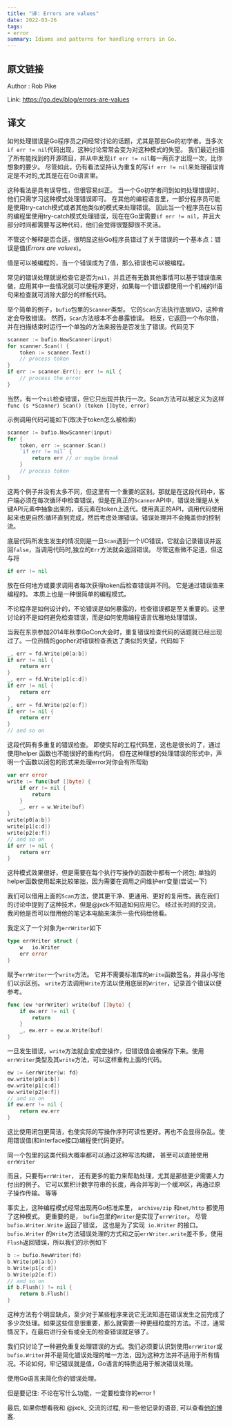 ```yaml
---
title: "译: Errors are values"
date: 2022-03-26
tags:
- error
summary: Idioms and patterns for handling errors in Go.
---
```


## 原文链接
Author : Rob Pike       

Link: https://go.dev/blog/errors-are-values     

## 译文

如何处理错误是Go程序员之间经常讨论的话题，尤其是那些Go的初学者。当多次`if err != nil`代码出现，这种讨论常常会变为对这种模式的失望。
我们最近扫描了所有能找到的开源项目，并从中发现`if err != nil`每一两页才出现一次，比你想象的要少。
尽管如此，仍有看法坚持认为重复的写`if err != nil`来处理错误肯定是不对的,尤其是在在Go语言里。      

这种看法是具有误导性，但很容易纠正。
当一个Go初学者问到如何处理错误时，他们只需学习这种模式处理错误即可。
在其他的编程语言里，一部分程序员可能是使用try-catch模式或者其他类似的模式来处理错误。
因此当一个程序员在以前的编程里使用try-catch模式处理错误，现在在Go里需要`if err != nil`，并且大部分时间都需要写这种代码，他们会觉得很蹩脚很不灵活。        

不管这个解释是否合适，很明显这些Go程序员错过了关于错误的一个基本点：错误是值(_Errors are values_)。

值是可以被编程的，当一个错误成为了值，那么错误也可以被编程。

常见的错误处理就说检查它是否为`nil`，并且还有无数其他事情可以基于错误值来做，应用其中一些情况就可以使程序更好，如果每一个错误都使用一个机械的if语句来检查就可消除大部分的样板代码。    

举个简单的例子，`bufio`包里的`Scanner`类型。 它的`Scan`方法执行底层I/O，这种肯定会导致错误。 然而，`Scan`方法根本不会暴露错误。
相反，它返回一个布尔值，并在扫描结束时运行一个单独的方法来报告是否发生了错误。代码见下
```Go
scanner := bufio.NewScanner(input)
for scanner.Scan() {
    token := scanner.Text()
    // process token
}
if err := scanner.Err(); err != nil {
    // process the error
}
```

当然，有一个`nil`检查错误，但它只出现并执行一次。Scan方法可以被定义为这样
`func (s *Scanner) Scan() (token []byte, error)`        


示例调用代码可能如下(取决于token怎么被检索)
```Go
scanner := bufio.NewScanner(input)
for {
    token, err := scanner.Scan()
    `if err != nil` {
        return err // or maybe break
    }
    // process token
}
```

这两个例子并没有太多不同，但这里有一个重要的区别。那就是在这段代码中，客户端必须在每次循环中检查错误，但是在真正的`Scanner`API中，错误处理是从关键API元素中抽象出来的，该元素在token上迭代。使用真正的API，调用代码使用起来也更自然:循环直到完成，然后考虑处理错误。错误处理并不会掩盖你的控制流。        

底层代码所发生发生的情况则是一旦`Scan`遇到一个I/O错误，它就会记录错误并返回`false`，当调用代码时,独立的`Err`方法就会返回错误。
尽管这些微不足道，但这与将
```go
if err != nil
```
放在任何地方或要求调用者每次获得token后检查错误并不同。
它是通过错误值来编程的。 本质上也是一种很简单的编程模式。        

不论程序是如何设计的，不论错误是如何暴露的，检查错误都是至关重要的。这里讨论的不是如何避免检查错误，而是如何使用编程语言优雅地处理错误。       

当我在东京参加2014年秋季GoCon大会时，重复错误检查代码的话题就已经出现过了。一位热情的gopher对错误检查表达了类似的失望，代码如下       
```Go
_, err = fd.Write(p0[a:b])
if err != nil {
    return err
}
_, err = fd.Write(p1[c:d])
if err != nil {
    return err
}
_, err = fd.Write(p2[e:f])
if err != nil {
    return err
}
// and so on
```

这段代码有多重复的错误检查。 即使实际的工程代码里，这也是很长的了，通过使用helper 函数也不能很好的重构代码，
但在这种理想的处理错误的形式中，声明一个函数以闭包的形式来处理error对你会有所帮助     
```go
var err error
write := func(buf []byte) {
    if err != nil {
        return
    }
    _, err = w.Write(buf)
}
write(p0[a:b])
write(p1[c:d])
write(p2[e:f])
// and so on
if err != nil {
    return err
}
```

这种模式效果很好，但是需要在每个执行写操作的函数中都有一个闭包; 单独的helper函数使用起来比较笨拙，因为需要在调用之间维护err变量(尝试一下)       

我们可以借用上面的`Scan`方法，使其更干净、更通用、更好的复用性。我在我们的讨论中提到了这种技术，但是@jxck不知道如何应用它。
经过长时间的交流，我问他是否可以借用他的笔记本电脑来演示一些代码给他看。       

我定义了一个对象为`errWriter`如下     
```Go
type errWriter struct {
    w   io.Writer
    err error
}
```

赋予`errWriter`一个`write`方法。 它并不需要标准库的`Write`函数签名，并且小写他们以示区别。 `write`方法调用`Write`方法以使用底层的`Writer`，记录首个错误以便参考。       
```Go
func (ew *errWriter) write(buf []byte) {
    if ew.err != nil {
        return
    }
    _, ew.err = ew.w.Write(buf)
}
```

一旦发生错误，`write`方法就会变成空操作，但错误值会被保存下来。使用`errWriter`类型及其`write`方法，可以这样重构上面的代码。
```Go
ew := &errWriter{w: fd}
ew.write(p0[a:b])
ew.write(p1[c:d])
ew.write(p2[e:f])
// and so on
if ew.err != nil {
    return ew.err
}
```

这比使用闭包更简洁，也使实际的写操作序列可读性更好。再也不会显得杂乱。使用错误值(和interface接口)编程使代码更好。        

同一个包里的这类代码大概率都可以通过这种写法构建， 甚至可以直接使用`errWriter `    

而且，只要有`errWriter`， 还有更多的能力来帮助处理，尤其是那些更少需要人力付出的例子。 它可以累积计数字符串的长度，再合并写到一个缓冲区，再通过原子操作传输。 等等       

事实上，这种编程模式经常出现再Go标准库里， `archive/zip` 和`net/http` 都使用了这种模式。 更重要的是， `bufio`包里的`Writer`是实现了`errWriter`。
尽管` bufio.Writer.Write` 返回了错误， 这也是为了实现` io.Writer` 的接口。
`bufio.Writer` 的`Write`方法错误处理的方式和之前`errWriter.write`差不多，使用`Flush`返回错误，所以我们的示例如下      
```Go
b := bufio.NewWriter(fd)
b.Write(p0[a:b])
b.Write(p1[c:d])
b.Write(p2[e:f])
// and so on
if b.Flush() != nil {
    return b.Flush()
}
```

这种方法有个明显缺点，至少对于某些程序来说它无法知道在错误发生之前完成了多少次处理。如果这些信息很重要，那么就需要一种更细粒度的方法。不过，通常情况下，在最后进行全有或全无的检查错误就足够了。        

我们只讨论了一种避免重复处理错误的方式。我们必须要认识到使用`errWriter`或`bufio.Writer`并不是简化错误处理的唯一方法，因为这种方法并不适用于所有情况。不论如何，牢记错误就是值，Go语言的特质适用于解决错误处理。       

使用Go语言来简化你的错误处理。        

但是要记住: 不论在写什么功能，一定要检查你的error !        

最后, 如果你想看我和 @jxck_ 交流的过程, 和一些他记录的语音, 可以查看[他的博客](https://jxck.hatenablog.com/entry/golang-error-handling-lesson-by-rob-pike).